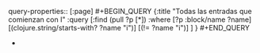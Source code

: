 query-properties:: [:page]
#+BEGIN_QUERY
{:title "Todas las entradas que comienzan con I"
 :query [:find (pull ?p [*])
         :where 
         [?p :block/name ?name]
	 [(clojure.string/starts-with? ?name "i")]
     [(!= ?name "i")]
	 ]
}
#+END_QUERY

-